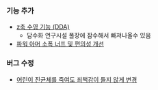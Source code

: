 ### 기능 추가

- [z축 수영 기능 (DDA)](https://github.com/cataclysmbnteam/Cataclysm-BN/pull/3764)
  - 담수화 연구시설 풀장에 잠수해서 빠져나올수 있음
- [파워 아머 소폭 너프 및 편의성 개선](https://github.com/cataclysmbnteam/Cataclysm-BN/pull/3758)

### 버그 수정

- [어린이 진균체를 죽여도 죄책감이 들지 않게 변경](https://github.com/cataclysmbnteam/Cataclysm-BN/pull/3770)
